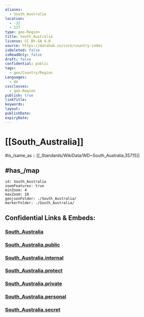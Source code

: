 ```yaml
---
aliases:
  - South_Australia
location:
  - -32
  - 137
type: geo-Region
title: South_Australia
license: CC BY-SA 4.0
source: https://datahub.io/core/country-codes
isDeleted: false
isReadOnly: false
draft: false
confidential: public
tags:
  - geo/Country/Region
Languages:
  - de
cssclasses:
  - geo-Region
publish: true
linkTitle:
keywords:
layout:
publishDate:
expiryDate:
---
```


# [[South_Australia]] 

#is_/same_as :: [[_Standards/WikiData/WD~South_Australia,35715]] 

## #has_/map  

```leaflet
id: South_Australia
zoomFeatures: true 
minZoom: 4 
maxZoom: 18
geojsonFolder: ./South_Australia/
markerFolder: ./South_Australia/
```


## Confidential Links & Embeds: 

### [South_Australia](/_Standards/Earth/Continent/Australasia/Australia/Counties/South_Australia.md) 

### [South_Australia.public](/_public/Earth/Continent/Australasia/Australia/Counties/South_Australia.public.md) 

### [South_Australia.internal](/_internal/Earth/Continent/Australasia/Australia/Counties/South_Australia.internal.md) 

### [South_Australia.protect](/_protect/Earth/Continent/Australasia/Australia/Counties/South_Australia.protect.md) 

### [South_Australia.private](/_private/Earth/Continent/Australasia/Australia/Counties/South_Australia.private.md) 

### [South_Australia.personal](/_personal/Earth/Continent/Australasia/Australia/Counties/South_Australia.personal.md) 

### [South_Australia.secret](/_secret/Earth/Continent/Australasia/Australia/Counties/South_Australia.secret.md)


